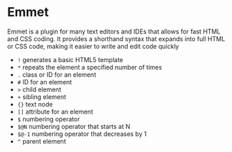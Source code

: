 # Emmet

Emmet is a plugin for many text editors and IDEs that allows for fast HTML and CSS coding. It provides a shorthand syntax that expands into full HTML or CSS code, making it easier to write and edit code quickly

- `!` generates a basic HTML5 template
- `*` repeats the element a specified number of times
- `.` class or ID for an element
- `#` ID for an element
- `>` child element
- `+` sibling element
- `{}` text node
- `[]` attribute for an element
- `$` numbering operator
- `$@N` numbering operator that starts at N
- `$@-1` numbering operator that decreases by 1
- `^` parent element
